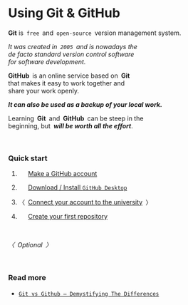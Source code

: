 
# Using Git & GitHub

**Git** is `free` and `open-source` version management system.

*It was created in `2005` and is nowadays the* <br>
*de facto standard version control software* <br>
*for software development.*

**GitHub** is an online service based on **Git** <br>
that makes it easy to work together and <br>
share your work openly.

***It can also be used as a backup of your local work.***

Learning **Git** and **GitHub** can be steep in the <br>
beginning, but ***will be worth all the effort***. 

<br>

### Quick start

1.   [Make a GitHub account][Create Account]

2.   [Download / Install `GitHub Desktop`][Install GitHub]

3. 〈 [Connect your account to the university][Getting Started] 〉

4.   [Create your first repository][Create Repository]

<br>

*〈 Optional 〉*

<br>

### Read more

- [`Git vs Github – Demystifying The Differences`][Git Vs GitHub]


<!----------------------------------------------------------------------------->

[Git Vs Github]: https://www.edureka.co/blog/git-vs-github/


<!----------------------------------{ Steps }---------------------------------->

[Create Repository]: https://docs.github.com/en/desktop/installing-and-configuring-github-desktop/overview
[Getting Started]: https://github.com/UtrechtUniversity/getting-started
[Install GitHub]: https://desktop.github.com/
[Create Account]: https://github.com/join